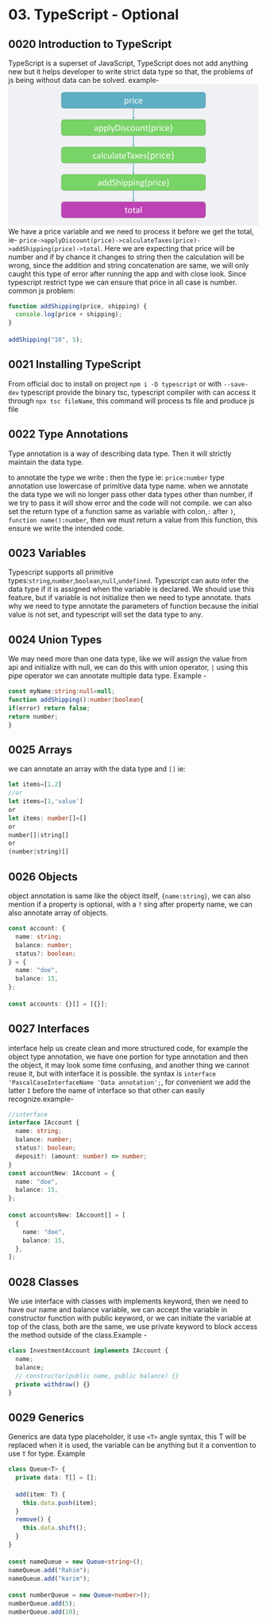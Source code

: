 # 03. TypeScript - Optional

## 0020 Introduction to TypeScript

TypeScript is a superset of JavaScript, TypeScript does not add anything new but it helps developer to write strict data type so that, the problems of js being without data can be solved. example-
![1](../images/0020%20Introduction%20to%20TypeScript.png)  
We have a price variable and we need to process it before we get the total, ie- `price->applyDiscount(price)->calculateTaxes(price)->addShipping(price)->total`. Here we are expecting that price will be number and if by chance it changes to string then the calculation will be wrong, since the addition and string concatenation are same, we will only caught this type of error after running the app and with close look. Since typescript restrict type we can ensure that price in all case is number.
common js problem:

```js
function addShipping(price, shipping) {
  console.log(price + shipping);
}

addShipping("10", 5);
```

## 0021 Installing TypeScript

From official doc
to install on project `npm i -D typescript` or with `--save-dev` typescript provide the binary tsc, typescript compiler with can access it through `npx tsc fileName`, this command will process ts file and produce js file

## 0022 Type Annotations

Type annotation is a way of describing data type. Then it will strictly maintain the data type.

to annotate the type we write : then the type ie: `price:number` type annotation use lowercase of primitive data type name.
when we annotate the data type we will no longer pass other data types other than number, if we try to pass it will show error and the code will not compile. we can also set the return type of a function same as variable with colon,`:` after `)`, `function name():number`, then we must return a value from this function, this ensure we write the intended code.

## 0023 Variables

Typescript supports all primitive types:`string`,`number`,`boolean`,`null`,`undefined`. Typescript can auto infer the data type if it is assigned when the variable is declared. We should use this feature, but if variable is not initialize then we need to type annotate. thats why we need to type annotate the parameters of function because the initial value is not set, and typescript will set the data type to any.

## 0024 Union Types

We may need more than one data type, like we will assign the value from api and initialize with null, we can do this with union operator, `|` using this pipe operator we can annotate multiple data type. Example -

```ts
const myName:string:null=null;
function addShipping():number|boolean{
if(error) return false;
return number;
}
```

## 0025 Arrays

we can annotate an array with the data type and `[]` ie:

```ts
let items=[1,2]
//or
let items=[1,'value']
or
let items: number[]=[]
or
number[]|string[]
or
(number|string)[]

```

## 0026 Objects

object annotation is same like the object itself, `{name:string}`, we can also mention if a property is optional, with a `?` sing after property name, we can also annotate array of objects.

```ts
const account: {
  name: string;
  balance: number;
  status?: boolean;
} = {
  name: "doe",
  balance: 15,
};

const accounts: {}[] = [{}];
```

## 0027 Interfaces

interface help us create clean and more structured code, for example the object type annotation, we have one portion for type annotation and then the object, it may look some time confusing, and another thing we cannot reuse it, but with interface it is possible. the syntax is `interface 'PascalCaseInterfaceName 'Data annotation';`, for convenient we add the latter `I` before the name of interface so that other can easily recognize.example-

```ts
//interface
interface IAccount {
  name: string;
  balance: number;
  status?: boolean;
  deposit?: (amount: number) => number;
}
const accountNew: IAccount = {
  name: "doe",
  balance: 15,
};

const accountsNew: IAccount[] = [
  {
    name: "doe",
    balance: 15,
  },
];
```

## 0028 Classes

We use interface with classes with implements keyword, then we need to have our name and balance variable, we can accept the variable in constructor function with public keyword, or we can initiate the variable at top of the class, both are the same, we use private keyword to block access the method outside of the class.Example -

```ts
class InvestmentAccount implements IAccount {
  name;
  balance;
  // constructor(public name, public balance) {}
  private withdraw() {}
}
```

## 0029 Generics

Generics are data type placeholder, it use `<T>` angle syntax, this T will be replaced when it is used, the variable can be anything but it a convention to use `T` for type. Example

```ts
class Queue<T> {
  private data: T[] = [];

  add(item: T) {
    this.data.push(item);
  }
  remove() {
    this.data.shift();
  }
}

const nameQueue = new Queue<string>();
nameQueue.add("Rahim");
nameQueue.add("karim");

const numberQueue = new Queue<number>();
numberQueue.add(5);
numberQueue.add(10);
```
